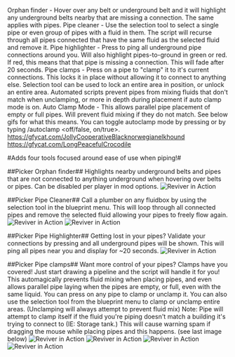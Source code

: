 Orphan finder - Hover over any belt or underground belt and it will highlight any underground belts nearby that are missing a connection. The same applies with pipes.
Pipe cleaner - Use the selection tool to select a single pipe or even group of pipes with a fluid in them. The script will recurse through all pipes connected that have the same fluid as the selected fluid and remove it.
Pipe highlighter - Press <CTRL SHIFT P> to ping all underground pipe connections around you. Will also highlight pipes-to-ground in green or red. If red, this means that that pipe is missing a connection. This will fade after 20 seconds.
Pipe clamps - Press <Rotate> on a pipe to "clamp" it to it's current connections. This locks it in place without allowing it to connect to anything else. Selection tool can be used to lock an entire area in position, or unlock an entire area. Automated scripts prevent pipes from mixing fluids that don't match when unclamping, or more in depth during placement if auto clamp mode is on.
Auto Clamp Mode - This allows parallel pipe placement of empty or full pipes. Will prevent fluid mixing if they do not match. See below gifs for what this means. You can toggle autoclamp mode by pressing <CTRL SHIFT C> or by typing /autoclamp <off/false, on/true>.
https://gfycat.com/JollyCooperativeBlacknorwegianelkhound
https://gfycat.com/LongPeacefulCrocodile






#Adds four tools focused around ease of use when piping!#

##Picker Orphan finder##
Highlights nearby underground belts and pipes that are not connected to anything underground when hovering over belts or pipes. Can be disabled per player in mod options.
![Reviver in Action](https://github.com/Nexela/PickerExtended/raw/master/web/picker-orphans.gif)

##Picker Pipe Cleaner##
Call a plumber on any fluidbox by using the selection tool in the blueprint menu. This will loop through all connected pipes and remove the selected fluid allowing your pipes to freely flow again.
![Reviver in Action](https://github.com/Nexela/PickerExtended/raw/master/web/picker-pipe-cleaner.gif)
![Reviver in Action](https://thumbs.gfycat.com/DeadBigGrayling.webp)

##Picker Pipe Highlighter##
Getting lost in your pipes? Validate your connections by pressing <CTRL SHIFT P> and all underground pipes will be shown. This will ping all pipes near you and display for ~20 seconds.
![Reviver in Action](https://thumbs.gfycat.com/WelltodoBonyHusky.webp)

##Picker Pipe clamps##
Want more control of your pipes? Clamps have you covered! Just start drawing a pipeline and the script will handle it for you! This automagically prevents fluid mixing when placing pipes, and even allows parallel pipe laying when the pipes are empty, or full, even with the same liquid.
You can press <ROTATE> on any pipe to clamp or unclamp it. You can also use the selection tool from the blueprint menu to clamp or unclamp entire areas. (Unclamping will always attempt to prevent fluid mix)
Note: Pipe will attempt to clamp itself if the fluid you're piping doesn't match a building it's trying to connect to (IE: Storage tank.) This will cause warning spam if dragging the mouse while placing pipes and this happens. (see last image below)
![Reviver in Action](https://thumbs.gfycat.com/JollyCooperativeBlacknorwegianelkhound.webp)
![Reviver in Action](https://thumbs.gfycat.com/LongPeacefulCrocodile.webp)
![Reviver in Action](https://thumbs.gfycat.com/LeanSkeletalArmedcrab.webp)
![Reviver in Action](https://thumbs.gfycat.com/DazzlingComplicatedIberianbarbel-max-1mb.gif)
